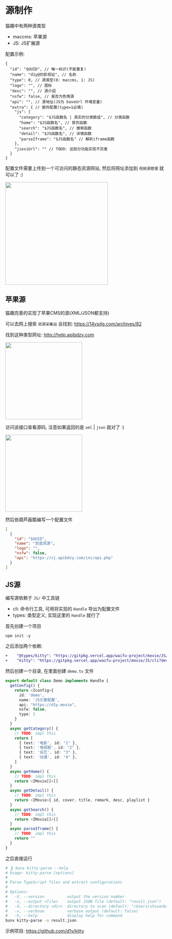 # 源制作

猫趣中有两种源类型

- maccms: 苹果源
- JS: JS扩展源

配置示例:

```jsonc
{
  "id": "$UUID", // 唯一标识(不能重复)
  "name": "d1y@的影视站", // 名称
  "type": 0, // 源类型(0: maccms, 1: JS)
  "logo": "", // 图标
  "desc": "", // 源介绍
  "nsfw": false, // 是否为色情源
  "api": "", // 源地址(JS为 baseUrl 环境变量)
  "extra": { // 额外配置(type=1必填)
    "js": {
      "category": "$JS函数名 | 真实的分类数组", // 分类函数
      "home": "$JS函数名", // 首页函数
      "search": "$JS函数名", // 搜索函数
      "detail": "$JS函数名", // 详情函数
      "parseIframe": "$JS函数名" // 解析iframe函数
    },
    "jiexiUrl": "" // TODO: 这部分功能实现不完善
  }
}
```

配置文件需要上传到一个可访问的静态资源网站, 然后将网址添加到 `视频源管理` 就可以了 :)

<img src="https://s2.loli.net/2025/09/23/ADKMEhG5oHkvbnV.png" width="320" />

## 苹果源

猫趣完善的实现了苹果CMS的源(XML/JSON都支持)

可以去网上搜索 `资源采集站` 会找到: https://14ysdg.com/archives/82

找到这种类型网址: http://help.apibdzy.com

<img src="https://i.loli.net/2021/11/15/AwfBn2yzMRXdTm6.png" width="240" />

访问该接口查看源码, 注意如果返回的是 `xml` | `json` 就对了 :)

<img src="https://i.loli.net/2021/11/15/j6UEP7AnIwJMV5Y.png" width="240" />

然后依葫芦画瓢编写一个配置文件

```json
[
  {
    "id": "$UUID",
    "name": "百度资源",
    "logo": "",
    "nsfw": false,
    "api": "https://cj.apibdzy.com/inc/api.php"
  }
]
```

## JS源

编写源依赖于 `JS/` 中工具链

- cli: 命令行工具, 可用将实现的 `Handle` 导出为配置文件
- types: 类型定义, 实现这里的 `Handle` 就行了

首先创建一个项目

```
npm init -y
```

之后添加两个依赖:

```diff
+    "@types/kitty": "https://gitpkg.vercel.app/waifu-project/movie/JS/types?dev",
+    "kitty": "https://gitpkg.vercel.app/waifu-project/movie/JS/cli?dev",
```

然后创建一个目录, 在里面创建 `demo.ts` 文件

```ts
export default class Demo implements Handle {
  getConfig() {
    return <Iconfig>{
      id: 'demo',
      name: 'JS引擎配置',
      api: "https://d1y.movie",
      nsfw: false,
      type: 1
    }
  }
  async getCategory() {
    // TODO: impl this
    return [
      { text: '电影', id: "1" },
      { text: '电视剧', id: "2" },
      { text: '综艺', id: "3" },
      { text: '动漫', id: "4" },
    ]
  }
  async getHome() {
    // TODO: impl this
    return <IMovie[]>[]
  }
  async getDetail() {
    // TODO: impl this
    return <IMovie>{ id, cover, title, remark, desc, playlist }
  }
  async getSearch() {
    // TODO: impl this
    return <IMovie[]>[]
  }
  async parseIframe() {
    // TODO: impl this
    return ""
  }
}
```

之后直接运行

```bash
# ❯ bunx kitty-parse --help   
# Usage: kitty-parse [options]
# 
# Parse TypeScript files and extract configurations
# 
# Options:
#   -V, --version          output the version number
#   -o, --output <file>    output JSON file (default: "result.json")
#   -d, --directory <dir>  directory to scan (default: "/Users/shiwanbaqianmeng/code/github/kitty")
#   -v, --verbose          verbose output (default: false)
#   -h, --help             display help for command
bunx kitty-parse -o result.json
```

示例项目: https://github.com/d1y/kitty